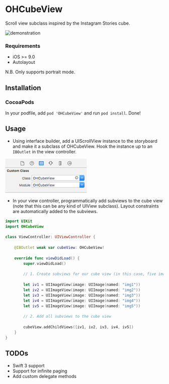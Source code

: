 # OHCubeView
Scroll view subclass inspired by the Instagram Stories cube.

![demonstration](/Resources/ohcubeview-demonstration.gif)

### Requirements
- iOS >= 9.0
- Autolayout

N.B.
Only supports portrait mode.

## Installation

### CocoaPods

In your podfile, add `pod 'OHCubeView'` and run `pod install`. Done!

## Usage

- Using interface builder, add a UIScrollView instance to the storyboard and make it a subclass of OHCubeView. Hook the instance up to an `IBOutlet` in the view controller.

![Usage 1](/Resources/usage-1.png)

- In your view controller, programmatically add subviews to the cube view (note that this can be any kind of UIView subclass). Layout constraints are automatically added to the subviews.

```swift
import UIKit
import OHCubeView

class ViewController: UIViewController {

    @IBOutlet weak var cubeView: OHCubeView!
    
    override func viewDidLoad() {
        super.viewDidLoad()
        
        // 1. Create subviews for our cube view (in this case, five image views)
        
        let iv1 = UIImageView(image: UIImage(named: "img1"))
        let iv2 = UIImageView(image: UIImage(named: "img2"))
        let iv3 = UIImageView(image: UIImage(named: "img3"))
        let iv4 = UIImageView(image: UIImage(named: "img4"))
        let iv5 = UIImageView(image: UIImage(named: "img5"))
        
        // 2. Add all subviews to the cube view
        
        cubeView.addChildViews([iv1, iv2, iv3, iv4, iv5])
    }
}
```

## TODOs
- Swift 3 support
- Support for infinite paging
- Add custom delegate methods
